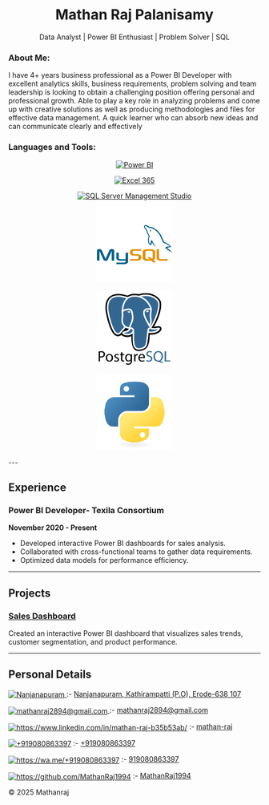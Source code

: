 <h1 align="center">Mathan Raj Palanisamy</h1>
<P align="center">Data Analyst | Power BI Enthusiast | Problem Solver | SQL</P>
<h3 align="left">About Me:</h3>
<p>I have 4+ years business professional as a Power BI Developer with excellent analytics skills, business requirements, problem solving and team leadership is looking to obtain a challenging position offering personal and professional growth. Able to play a key role in analyzing problems and come up with creative solutions as well as producing methodologies and files for effective data management. A quick learner who can absorb new ideas and can communicate clearly and effectively</p>

<h3 align="left">Languages and Tools:</h3>
<p align="center"><a href="https://www.microsoft.com/en-us/power-platform/products/power-bi" target="_blank" rel="noreferrer"> <img src="https://upload.wikimedia.org/wikipedia/commons/c/cf/New_Power_BI_Logo.svg" alt="Power BI" width="150" height="150"/> </a>
<p align="center"><a href="https://www.microsoft.com/en-us/microsoft-365/excel" target="_blank" rel="noreferrer"> <img src="https://www.logo.wine/a/logo/Microsoft_Excel/Microsoft_Excel-Logo.wine.svg" alt="Excel 365" width="150" height="150"/></a>
<p align="center"><a href="https://learn.microsoft.com/en-us/ssms/download-sql-server-management-studio-ssms" target="_blank" rel="noreferrer"><img src="https://upload.wikimedia.org/wikipedia/de/8/8c/Microsoft_SQL_Server_Logo.svg" alt="SQL Server Management Studio" width="150" height="150"/> </a>
<p align="center"><a href="https://www.mysql.com/" target="_blank" rel="noreferrer"> <img src="https://raw.githubusercontent.com/devicons/devicon/master/icons/mysql/mysql-original-wordmark.svg" alt="mysql" width="150" height="150"/> </a> 
<p align="center"><a href="https://www.postgresql.org" target="_blank" rel="noreferrer"> <img src="https://raw.githubusercontent.com/devicons/devicon/master/icons/postgresql/postgresql-original-wordmark.svg" alt="postgresql" width="150" height="150"/> </a> 
  <p align="center"><a href="https://www.python.org" target="_blank" rel="noreferrer"> <img src="https://raw.githubusercontent.com/devicons/devicon/master/icons/python/python-original.svg" alt="python" width="150" height="150"/> </a> </p>
---

## Experience  
### Power BI Developer- Texila Consortium  
**November 2020 - Present**  
- Developed interactive Power BI dashboards for sales analysis.  
- Collaborated with cross-functional teams to gather data requirements.  
- Optimized data models for performance efficiency.  

---

## Projects  
### [Sales Dashboard](https://github.com/yourusername/sales-dashboard)  
Created an interactive Power BI dashboard that visualizes sales trends, customer segmentation, and product performance.  

---

<P><b><h2>Personal Details</h2></b></P> 
<p align="left">
<a href="Nanjanapuram" target="_blank"><img align="center" src="https://www.svgrepo.com/show/10010/location-on-map.svg" alt="Nanjanapuram" height="40" width="40"/>
<a> :-</a> <a href="Nanjanapuram">Nanjanapuram, Kathirampatti (P.O), Erode-638 107</p>

<a href="mailto:mathanraj2894@gmail.com" target="_blank"><img align="center" src="https://www.svgrepo.com/show/349379/gmail-old.svg" alt="mathanraj2894@gmail.com" height="40" width="40"/>
<a> :-</a> <a href="mailto:mathanraj2894@gmail.com">mathanraj2894@gmail.com</p>
</a> <a href="https://www.linkedin.com/in/mathan-raj-b35b53ab/" target="blank"><img align="center" src="https://raw.githubusercontent.com/rahuldkjain/github-profile-readme-generator/master/src/images/icons/Social/linked-in-alt.svg" alt="https://www.linkedin.com/in/mathan-raj-b35b53ab/" height="40" width="40" /></a>
<a> :-</a> <a href="https://www.linkedin.com/in/mathan-raj-b35b53ab/">mathan-raj</p>
<a href="+919080863397" target="_blank"><img align="center" src="https://www.svgrepo.com/show/223024/phone-call-telephone.svg" alt="+919080863397" height="40" width="40"/></a>
<a> :-</a> <a href="tel:+919080863397">+919080863397</p>
<a href="https://wa.me/+919080863397" target="_blank"><img align="center" src="https://www.svgrepo.com/show/303147/whatsapp-icon-logo.svg" alt="https://wa.me/+919080863397" height="40" width="40"/></a><a> :-</a> <a href="https://wa.me/+919080863397">919080863397</a></p>
<a href="https://github.com/MathanRaj1994" target="_blank"><img align="center" src="https://www.svgrepo.com/show/512317/github-142.svg" alt="https://github.com/MathanRaj1994" height="40" width="40"/></a><a> :-</a> <a href="https://github.com/MathanRaj1994">MathanRaj1994</a></p>
</p>

&copy; 2025 Mathanraj

